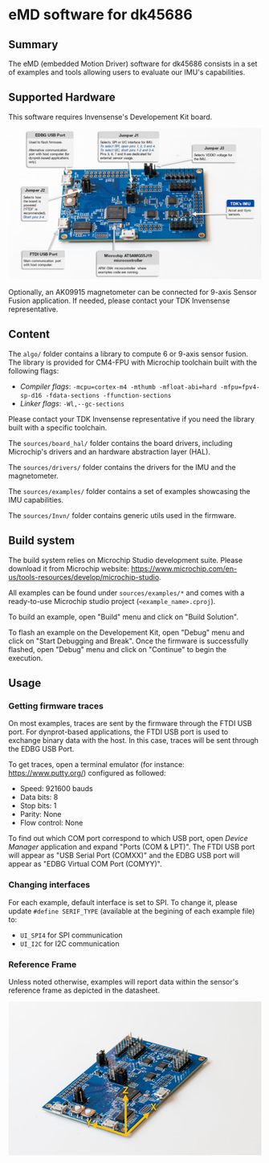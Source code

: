 # eMD software for dk45686

## Summary

The eMD (embedded Motion Driver) software for dk45686 consists in a set of examples and tools allowing users to evaluate our IMU's capabilities. 

## Supported Hardware

This software requires Invensense's Developement Kit board.

![](img/hardware_setup_overview_dk.jpg)

Optionally, an AK09915 magnetometer can be connected for 9-axis Sensor Fusion application. If needed, please contact your TDK Invensense representative.

## Content

The `algo/` folder contains a library to compute 6 or 9-axis sensor fusion. The library is provided for CM4-FPU with Microchip toolchain built
with the following flags:
* _Compiler flags_: `-mcpu=cortex-m4 -mthumb -mfloat-abi=hard -mfpu=fpv4-sp-d16 -fdata-sections -ffunction-sections`
* _Linker flags_: `-Wl,--gc-sections`

Please contact your TDK Invensense representative if you need the library built with a specific toolchain.

The `sources/board_hal/` folder contains the board drivers, including Microchip's drivers and an hardware abstraction layer (HAL).

The `sources/drivers/` folder contains the drivers for the IMU and the magnetometer.

The `sources/examples/` folder contains a set of examples showcasing the IMU capabilities. 

The `sources/Invn/` folder contains generic utils used in the firmware.

## Build system

The build system relies on Microchip Studio development suite. Please download it from Microchip website: https://www.microchip.com/en-us/tools-resources/develop/microchip-studio.

All examples can be found under `sources/examples/*` and comes with a ready-to-use Microchip studio project (`<example_name>.cproj`).

To build an example, open "Build" menu and click on "Build Solution".

To flash an example on the Developement Kit, open "Debug" menu and click on "Start Debugging and Break". Once the firmware is successfully flashed, open "Debug" menu and click on "Continue" to begin the execution.

## Usage

### Getting firmware traces

On most examples, traces are sent by the firmware through the FTDI USB port. 
For dynprot-based applications, the FTDI USB port is used to exchange binary data with the host. In this case, traces will be sent through the EDBG USB Port. 

To get traces, open a terminal emulator (for instance: https://www.putty.org/) configured as followed:
* Speed: 921600 bauds
* Data bits: 8
* Stop bits: 1
* Parity: None
* Flow control: None

To find out which COM port correspond to which USB port, open *Device Manager* application and expand "Ports (COM & LPT)". The FTDI USB port will appear as "USB Serial Port (COMXX)" and the EDBG USB port will appear as "EDBG Virtual COM Port (COMYY)".

### Changing interfaces

For each example, default interface is set to SPI. To change it, please update `#define SERIF_TYPE` (available at the begining of each example file) to:
* `UI_SPI4` for SPI communication
* `UI_I2C` for I2C communication

### Reference Frame

Unless noted otherwise, examples will report data within the sensor's reference frame as depicted in the datasheet.

![](img/reference_frame_dk.jpg)


